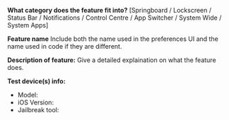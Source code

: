 **What category does the feature fit into?**
[Springboard / Lockscreen / Status Bar / Notifications / Control Centre / App Switcher / System Wide / System Apps] 

**Feature name**
Include both the name used in the preferences UI and the name used in code if they are different.  

**Description of feature:**
Give a detailed explaination on what the feature does.  

**Test device(s) info:**
 - Model:
 - iOS Version:
 - Jailbreak tool:

